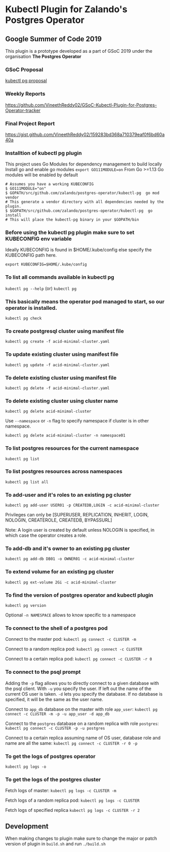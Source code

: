 # Kubectl Plugin for Zalando's Postgres Operator

## Google Summer of Code 2019

This plugin is a prototype developed as a part of GSoC 2019 under the organisation
**The Postgres Operator**

### GSoC Proposal

[kubectl pg proposal](https://docs.google.com/document/d/1-WMy9HkfZ1XnnMbzplMe9rCzKrRMGaMz4owLVXXPb7w/edit)

### Weekly Reports

https://github.com/VineethReddy02/GSoC-Kubectl-Plugin-for-Postgres-Operator-tracker

 ### Final Project Report

 https://gist.github.com/VineethReddy02/159283bd368a710379eaf0f6bd60a40a


### Installtion of kubectl pg plugin

This project uses Go Modules for dependency management to build locally
Install go and enable go modules ```export GO111MODULE=on```
From Go >=1.13 Go modules will be enabled by default
```
# Assumes you have a working KUBECONFIG
$ GO111MODULE="on"
$ GOPATH/src/github.com/zalando/postgres-operator/kubectl-pg  go mod vendor
# This generate a vendor directory with all dependencies needed by the plugin.
$ $GOPATH/src/github.com/zalando/postgres-operator/kubectl-pg  go install
# This will place the kubectl-pg binary in your $GOPATH/bin
```

### Before using the kubectl pg plugin make sure to set KUBECONFIG env variable

Ideally KUBECONFIG is found in $HOME/.kube/config else specify the KUBECONFIG path here.

```export KUBECONFIG=$HOME/.kube/config```

### To list all commands available in kubectl pg

```kubectl pg --help``` (or) ```kubectl pg```

### This basically means the operator pod managed to start, so our operator is installed.

```kubectl pg check```

### To create postgresql cluster using manifest file

```kubectl pg create -f acid-minimal-cluster.yaml```

### To update existing cluster using manifest file

```kubectl pg update -f acid-minimal-cluster.yaml```

### To delete existing cluster using manifest file

```kubectl pg delete -f acid-minimal-cluster.yaml```

### To delete existing cluster using cluster name

```kubectl pg delete acid-minimal-cluster```

Use `--namespace` or `-n` flag to specify namespace if cluster is in other namespace.

```kubectl pg delete acid-minimal-cluster -n namespace01```

### To list postgres resources for the current namespace

```kubectl pg list```

### To list postgres resources across namespaces

```kubectl pg list all```

### To add-user and it's roles to an existing pg cluster

```kubectl pg add-user USER01 -p CREATEDB,LOGIN -c acid-minimal-cluster```

Privileges can only be [SUPERUSER, REPLICATION, INHERIT, LOGIN, NOLOGIN, CREATEROLE, CREATEDB, BYPASSURL]

Note: A login user is created by default unless NOLOGIN is specified, in which case the operator creates a role.

### To add-db and it's owner to an existing pg cluster

```kubectl pg add-db DB01 -o OWNER01 -c acid-minimal-cluster```

### To extend volume for an existing pg cluster

```kubectl pg ext-volume 2Gi -c acid-minimal-cluster```

### To find the version of postgres operator and kubectl plugin

```kubectl pg version```

Optional `-n NAMESPACE` allows to know specific to a namespace

### To connect to the shell of a postgres pod

Connect to the master pod:
```kubectl pg connect -c CLUSTER -m```

Connect to a random replica pod:
```kubectl pg connect -c CLUSTER```

Connect to a certain replica pod:
```kubectl pg connect -c CLUSTER -r 0```

### To connect to the psql prompt

Adding the `-p` flag allows you to directly connect to a given database with the psql client.
With `-u` you specify the user. If left out the name of the current OS user is taken.
`-d` lets you specify the database. If no database is specified, it will be the same as the user name.

Connect to `app_db` database on the master with role `app_user`:
```kubectl pg connect -c CLUSTER -m -p -u app_user -d app_db```

Connect to the `postgres` database on a random replica with role `postgres`:
```kubectl pg connect -c CLUSTER -p -u postgres```

Connect to a certain replica assuming name of OS user, database role and name are all the same:
```kubectl pg connect -c CLUSTER -r 0 -p```


### To get the logs of postgres operator

```kubectl pg logs -o```

### To get the logs of the postgres cluster

Fetch logs of master:
```kubectl pg logs -c CLUSTER -m```

Fetch logs of a random replica pod:
```kubectl pg logs -c CLUSTER```

Fetch logs of specified replica
```kubectl pg logs -c CLUSTER -r 2```

## Development

When making changes to plugin make sure to change the major or patch version
of plugin in ```build.sh``` and run ```./build.sh```
